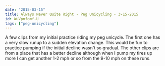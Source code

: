 ```yaml
---
date: "2015-03-15"
title: Always Never Quite Right - Peg Unicycling - 3-15-2015
id: WuVpnfomf-U
tags: ["peg-unicycling"]
---
```


A few clips from my initial practice riding my peg unicycle. The first one has a very slow runup to a sudden elevation change. This would be fun to practice pumping if the initial decline wasn't so gradual. The other clips are from a place that has a better decline although when I pump my tires up more I can get another 1-2 mph or so from the 9-10 mph on these runs.
